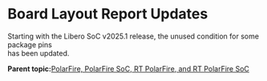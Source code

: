 # Board Layout Report Updates

Starting with the Libero SoC v2025.1 release, the unused condition for some package pins<br /> has been updated.

**Parent topic:**[PolarFire, PolarFire SoC, RT PolarFire, and RT PolarFire SoC](GUID-C2FC30EF-8572-4D99-89A2-E30EB18E171D.md)

